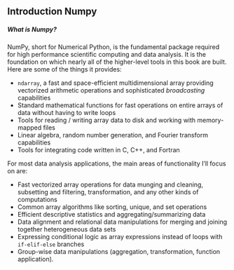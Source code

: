 ## Introduction Numpy

##### What is Numpy?

NumPy, short for Numerical Python, is the fundamental package required for high performance scientific computing and data analysis. It is the foundation on which nearly all of the higher-level tools in this book are built. Here are some of the things it provides:

- `ndarray`, a fast and space-efficient multidimensional array providing vectorized arithmetic operations and sophisticated *broadcasting* capabilities
- Standard mathematical functions for fast operations on entire arrays of data without having to write loops
- Tools for reading / writing array data to disk and working with memory-mapped files
- Linear algebra, random number generation, and Fourier transform capabilities
- Tools for integrating code written in C, C++, and Fortran



For most data analysis applications, the main areas of functionality I’ll focus on are:

- Fast vectorized array operations for data munging and cleaning, subsetting and filtering, transformation, and any other kinds of computations
- Common array algorithms like sorting, unique, and set operations
- Efficient descriptive statistics and aggregating/summarizing data
- Data alignment and relational data manipulations for merging and joining together heterogeneous data sets
- Expressing conditional logic as array expressions instead of loops with `if-elif-else` branches
- Group-wise data manipulations (aggregation, transformation, function application).

